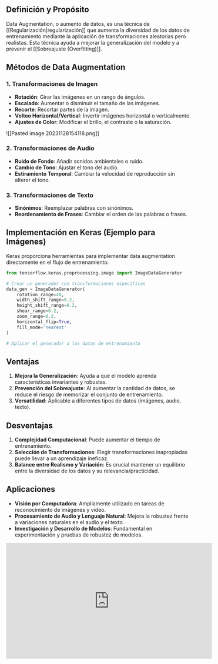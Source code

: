 ## Definición y Propósito

Data Augmentation, o aumento de datos, es una técnica de [[Regularización|regularización]] que aumenta la diversidad de los datos de entrenamiento mediante la aplicación de transformaciones aleatorias pero realistas. Esta técnica ayuda a mejorar la generalización del modelo y a prevenir el [[Sobreajuste (Overfitting)]].

## Métodos de Data Augmentation

### 1. Transformaciones de Imagen
   - **Rotación**: Girar las imágenes en un rango de ángulos.
   - **Escalado**: Aumentar o disminuir el tamaño de las imágenes.
   - **Recorte**: Recortar partes de la imagen.
   - **Volteo Horizontal/Vertical**: Invertir imágenes horizontal o verticalmente.
   - **Ajustes de Color**: Modificar el brillo, el contraste o la saturación.

![[Pasted image 20231128154118.png]]
### 2. Transformaciones de Audio
   - **Ruido de Fondo**: Añadir sonidos ambientales o ruido.
   - **Cambio de Tono**: Ajustar el tono del audio.
   - **Estiramiento Temporal**: Cambiar la velocidad de reproducción sin alterar el tono.

### 3. Transformaciones de Texto
   - **Sinónimos**: Reemplazar palabras con sinónimos.
   - **Reordenamiento de Frases**: Cambiar el orden de las palabras o frases.

## Implementación en Keras (Ejemplo para Imágenes)

Keras proporciona herramientas para implementar data augmentation directamente en el flujo de entrenamiento.

```python
from tensorflow.keras.preprocessing.image import ImageDataGenerator

# Crear un generador con transformaciones específicas
data_gen = ImageDataGenerator(
    rotation_range=40,
    width_shift_range=0.2,
    height_shift_range=0.2,
    shear_range=0.2,
    zoom_range=0.2,
    horizontal_flip=True,
    fill_mode='nearest'
)

# Aplicar el generador a los datos de entrenamiento
```

## Ventajas

1. **Mejora la Generalización**: Ayuda a que el modelo aprenda características invariantes y robustas.
2. **Prevención del Sobreajuste**: Al aumentar la cantidad de datos, se reduce el riesgo de memorizar el conjunto de entrenamiento.
3. **Versatilidad**: Aplicable a diferentes tipos de datos (imágenes, audio, texto).

## Desventajas

1. **Complejidad Computacional**: Puede aumentar el tiempo de entrenamiento.
2. **Selección de Transformaciones**: Elegir transformaciones inapropiadas puede llevar a un aprendizaje ineficaz.
3. **Balance entre Realismo y Variación**: Es crucial mantener un equilibrio entre la diversidad de los datos y su relevancia/practicidad.

## Aplicaciones

- **Visión por Computadora**: Ampliamente utilizado en tareas de reconocimiento de imágenes y video.
- **Procesamiento de Audio y Lenguaje Natural**: Mejora la robustez frente a variaciones naturales en el audio y el texto.
- **Investigación y Desarrollo de Modelos**: Fundamental en experimentación y pruebas de robustez de modelos.


<iframe width="560" height="315" src="https://www.youtube.com/embed/rfM4DaLTkMs?si=YKatUu1f6LwadJhZ" title="YouTube video player" frameborder="0" allow="accelerometer; autoplay; clipboard-write; encrypted-media; gyroscope; picture-in-picture; web-share" allowfullscreen></iframe>

